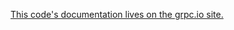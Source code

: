 [This code's documentation lives on the grpc.io site.](http://www.grpc.io/docs/quickstart/python.html)
